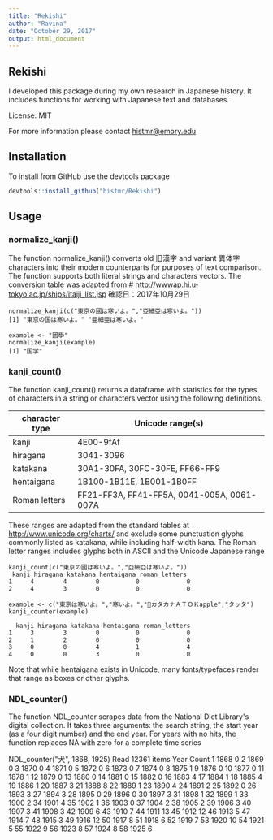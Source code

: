 ```yaml
---
title: "Rekishi"
author: "Ravina"
date: "October 29, 2017"
output: html_document
---
```

## Rekishi

I developed this package during my own research in Japanese history. It includes functions for working with Japanese text and databases.

License: MIT

For more information please contact histmr@emory.edu

## Installation

To install from GitHub use the devtools package

```r eval=FALSE}
devtools::install_github("histmr/Rekishi")
```
## Usage

### normalize_kanji()

The function normalize_kanji() converts old 旧漢字 and variant 異体字 characters into their modern counterparts for purposes of text comparison. The function supports both literal strings and characters vectors. The conversion table was adapted from # http://wwwap.hi.u-tokyo.ac.jp/ships/itaiji_list.jsp 確認日：2017年10月29日

```{r}
normalize_kanji(c("東京の國は寒いよ。","亞細亞は寒いよ。"))
[1] "東京の国は寒いよ。" "亜細亜は寒いよ。" 

example <- "國學"
normalize_kanji(example)
[1] "国学"
```
### kanji_count()

The function kanji_count() returns a dataframe with statistics for the types of characters in a string or characters vector using the following definitions.

 character type         | Unicode range(s)
--- | ---
 kanji                  | 4E00-9fAf
 hiragana               | 3041-3096
 katakana               | 30A1-30FA, 30FC-30FE, FF66-FF9
 hentaigana             | 1B100-1B11E, 1B001-1B0FF
 Roman letters          | FF21-FF3A, FF41-FF5A, 0041-005A, 0061-007A


These ranges are adapted from the standard tables at http://www.unicode.org/charts/ and exclude some punctuation glyphs commonly listed as katakana, while including half-width kana. The Roman letter ranges includes glyphs both in ASCII and the Unicode Japanese range 

```{r}
kanji_count(c("東京の國は寒いよ。","亞細亞は寒いよ。"))
 kanji hiragana katakana hentaigana roman_letters
1     4        4        0          0             0
2     4        3        0          0             0

example <- c("東京は寒いよ。","寒いよ。","𛄃カタカナＡＴＯＫapple","タッタ")
kanji_counter(example)

  kanji hiragana katakana hentaigana roman_letters
1     3        3        0          0             0
2     1        2        0          0             0
3     0        0        4          1             4
4     0        0        3          0             0
```

Note that while hentaigana exists in Unicode, many fonts/typefaces render that range as boxes or other glyphs.

### NDL_counter()

The function NDL_counter scrapes data from the National Diet Library's digital collection. It takes three arguments: the search string, the start year (as a four digit number) and the end year. For years with no hits, the function replaces NA with zero for a complete time series

NDL_counter("犬", 1868, 1925)
Read 12361 items
   Year Count
1  1868      0
2  1869      0
3  1870      0
4  1871      0
5  1872      0
6  1873      0
7  1874      0
8  1875      1
9  1876      0
10 1877     0
11 1878     1
12 1879     0
13 1880     0
14 1881     0
15 1882     0
16 1883     4
17 1884     1
18 1885     4
19 1886     1
20 1887     3
21 1888     8
22 1889     1
23 1890     4
24 1891     2
25 1892     0
26 1893     3
27 1894     3
28 1895     0
29 1896     0
30 1897     3
31 1898     1
32 1899     1
33 1900     2
34 1901     4
35 1902     1
36 1903     0
37 1904     2
38 1905     2
39 1906     3
40 1907     3
41 1908     3
42 1909     6
43 1910     7
44 1911    13
45 1912    12
46 1913     5
47 1914     7
48 1915     3
49 1916    12
50 1917     8
51 1918     6
52 1919     7
53 1920    10
54 1921     5
55 1922     9
56 1923     8
57 1924     8
58 1925     6
